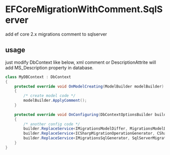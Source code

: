 # EFCoreMigrationWithComment.SqlServer

add ef core 2.x migrations comment to sqlserver

## usage
just modify DbContext like below, xml comment or DescriptionAttrite will add MS_Description property in database.
```csharp
class MyDBContext : DbContext 
{
    protected override void OnModelCreating(ModelBuilder modelBuilder)
    {
        /* create model code */
        modelBuilder.ApplyComment();
    }
    
    protected override void OnConfiguring(DbContextOptionsBuilder builder)
    {
        /* another config code */
        builder.ReplaceService<IMigrationsModelDiffer, MigrationsModelDifferWithComment>();
        builder.ReplaceService<ICSharpMigrationOperationGenerator, CSharpMigrationOperationGeneratorWithComment>();
        builder.ReplaceService<IMigrationsSqlGenerator, SqlServerMigrationsSqlGeneratorWithComment>();        
    }
}
```